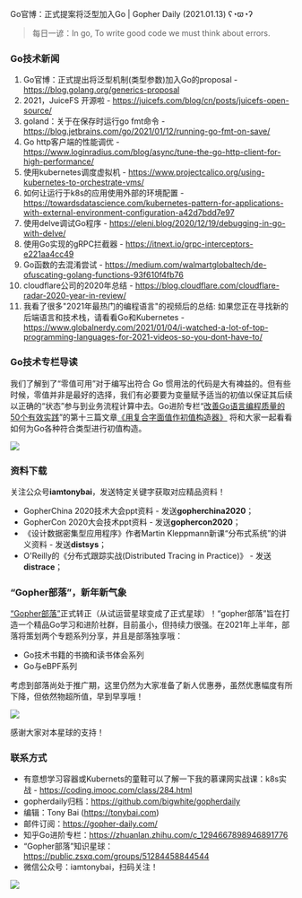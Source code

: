 Go官博：正式提案将泛型加入Go | Gopher Daily (2021.01.13) ʕ◔ϖ◔ʔ

>每日一谚：In go, To write good code we must think about errors.

### Go技术新闻

1. Go官博：正式提出将泛型机制(类型参数)加入Go的proposal - https://blog.golang.org/generics-proposal
2. 2021，JuiceFS 开源啦 - https://juicefs.com/blog/cn/posts/juicefs-open-source/
3. goland：关于在保存时运行go fmt命令 - https://blog.jetbrains.com/go/2021/01/12/running-go-fmt-on-save/
4. Go http客户端的性能调优 - https://www.loginradius.com/blog/async/tune-the-go-http-client-for-high-performance/
5. 使用kubernetes调度虚拟机 - https://www.projectcalico.org/using-kubernetes-to-orchestrate-vms/
6. 如何让运行于k8s的应用使用外部的环境配置 - https://towardsdatascience.com/kubernetes-pattern-for-applications-with-external-environment-configuration-a42d7bdd7e97
7. 使用delve调试Go程序 - https://eleni.blog/2020/12/19/debugging-in-go-with-delve/
8. 使用Go实现的gRPC拦截器 - https://itnext.io/grpc-interceptors-e221aa4cc49
9. Go函数的去混淆尝试 -  https://medium.com/walmartglobaltech/de-ofuscating-golang-functions-93f610f4fb76
10. cloudflare公司的2020年总结 - https://blog.cloudflare.com/cloudflare-radar-2020-year-in-review/
11. 我看了很多"2021年最热门的编程语言"的视频后的总结: 如果您正在寻找新的后端语言和技术栈，请看看Go和Kubernetes - https://www.globalnerdy.com/2021/01/04/i-watched-a-lot-of-top-programming-languages-for-2021-videos-so-you-dont-have-to/

### Go技术专栏导读

我们了解到了“零值可用”对于编写出符合 Go 惯用法的代码是大有裨益的。但有些时候，零值并非是最好的选择，我们有必要要为变量赋予适当的初值以保证其后续以正确的“状态”参与到业务流程计算中去。Go进阶专栏“[改善Go语⾔编程质量的50个有效实践](https://www.imooc.com/read/87)”的第十三篇文章[《用复合字面值作初值构造器》](https://www.imooc.com/read/87/article/2382) 将和大家一起看看如何为Go各种符合类型进行初值构造。

![](http://image.tonybai.com/img/202011/go-column-pgo-with-qr-and-text.png)

### 资料下载

关注公众号**iamtonybai**，发送特定关键字获取对应精品资料！

* GopherChina 2020技术大会ppt资料 - 发送**gopherchina2020**；
* GopherCon 2020大会技术ppt资料 - 发送**gophercon2020**；
* 《设计数据密集型应用程序》作者Martin Kleppmann新课“分布式系统”的讲义资料 - 发送**distsys**；
* O'Reilly的《分布式跟踪实战(Distributed Tracing in Practice)》 - 发送**distrace**；

### “Gopher部落”，新年新气象

[“Gopher部落”](https://public.zsxq.com/groups/51284458844544)正式转正（从试运营星球变成了正式星球）！“gopher部落”旨在打造一个精品Go学习和进阶社群，目前虽小，但持续力很强。在2021年上半年，部落将策划两个专题系列分享，并且是部落独享哦：

* Go技术书籍的书摘和读书体会系列
* Go与eBPF系列

考虑到部落尚处于推广期，这里仍然为大家准备了新人优惠券，虽然优惠幅度有所下降，但依然物超所值，早到早享哦！

![](http://image.tonybai.com/img/202011/gopher-tribe-zsxq.png)

感谢大家对本星球的支持！

### 联系方式

* 有意想学习容器或Kubernets的童鞋可以了解一下我的慕课网实战课：k8s实战 - https://coding.imooc.com/class/284.html
* gopherdaily归档：https://github.com/bigwhite/gopherdaily
* 编辑：Tony Bai (https://tonybai.com)
* 邮件订阅：https://gopher-daily.com/
* 知乎Go进阶专栏：https://zhuanlan.zhihu.com/c_1294667898946891776
* “Gopher部落”知识星球：https://public.zsxq.com/groups/51284458844544
* 微信公众号：iamtonybai，扫码关注！

![](http://image.tonybai.com/img/202011/qrcode_for_iamtonybai.jpg)
